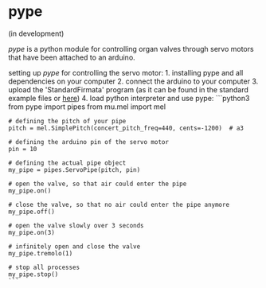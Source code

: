 # pype

(in development)

*pype* is a python module for controlling organ valves through servo motors that have been attached to an arduino.

setting up *pype* for controlling the servo motor:
    1. installing pype and all dependencies on your computer
    2. connect the arduino to your computer
    3. upload the 'StandardFirmata' program (as it can be found in the standard example files or [here](https://github.com/firmata/arduino/blob/master/examples/StandardFirmata/StandardFirmata.ino))
    4. load python interpreter and use pype:
    ```python3
    from pype import pipes
    from mu.mel import mel

    # defining the pitch of your pipe
    pitch = mel.SimplePitch(concert_pitch_freq=440, cents=-1200)  # a3

    # defining the arduino pin of the servo motor
    pin = 10

    # defining the actual pipe object
    my_pipe = pipes.ServoPipe(pitch, pin)

    # open the valve, so that air could enter the pipe
    my_pipe.on()

    # close the valve, so that no air could enter the pipe anymore
    my_pipe.off()

    # open the valve slowly over 3 seconds
    my_pipe.on(3)

    # infinitely open and close the valve
    my_pipe.tremolo(1)

    # stop all processes
    my_pipe.stop()
    ```
